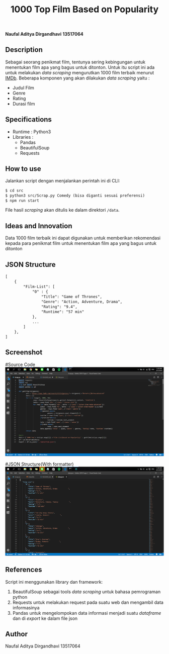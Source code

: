 <h1 align="center">
  <br>
  1000 Top Film Based on Popularity
  <br>
  <br>
</h1>

**Naufal Aditya Dirgandhavi**
**13517064**

## Description
Sebagai seorang penikmat film, tentunya sering kebingungan untuk menentukan film apa yang bagus untuk ditonton. Untuk itu script ini ada untuk melakukan _data scraping_ mengurutkan 1000 film terbaik menurut [IMDb](https://www.imdb.com). Beberapa komponen yang akan dilakukan _data scraping_ yaitu :
- Judul Film
- Genre
- Rating
- Durasi film

## Specifications
- Runtime : Python3
- Libraries :
  - Pandas
  - BeautifulSoup
  - Requests

## How to use
Jalankan script dengan menjalankan perintah ini di CLI:
```
$ cd src
$ python3 src/Scrap.py Comedy (bisa diganti sesuai preferensi)
$ npm run start
```
File hasil *scraping* akan ditulis ke dalam direktori ```/data```.

## Ideas and Innovation
Data 1000 film terbaik ini dapat digunakan untuk memberikan rekomendasi kepada para penikmat film untuk menentukan film apa yang bagus untuk ditonton

## JSON Structure
```
[
    {
        "Film-List": [
            "0" : {
                "Title": "Game of Thrones",
                "Genre": "Action, Adventure, Drama",
                "Rating": "9.4",
                "Runtime": "57 min"
            },
            ...
        ]
    },
]
```
## Screenshot

#Source Code
![](screenshots/Screenshot.png)

#JSON Structure(With formatter)
![](screenshots/JSON.png)

## References
Script ini menggunakan library dan framework:
1. BeautifulSoup sebagai tools _data scraping_ untuk bahasa pemrograman python
2. Requests untuk melakukan request pada suatu web dan mengambil data informasinya
3. Pandas untuk mengelompokan data informasi menjadi suatu _dataframe_ dan di _export_ ke dalam file json

## Author
Naufal Aditya Dirgandhavi
13517064